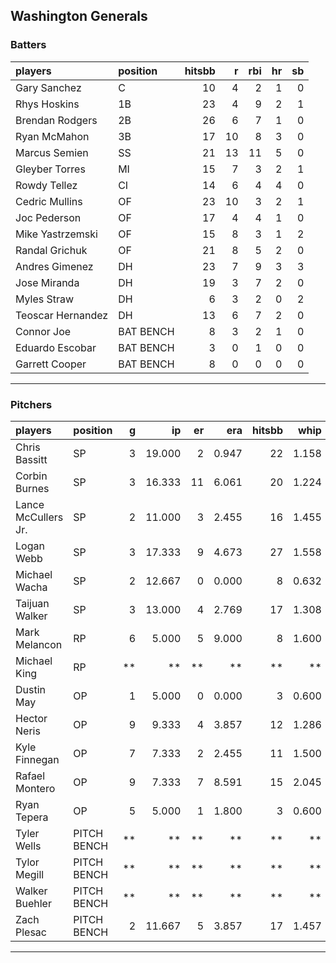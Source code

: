 ## Washington Generals

### Batters

 
|players           |position  | hitsbb|  r| rbi| hr| sb| 
|:-----------------|:---------|------:|--:|---:|--:|--:| 
|Gary Sanchez      |C         |     10|  4|   2|  1|  0| 
|Rhys Hoskins      |1B        |     23|  4|   9|  2|  1| 
|Brendan Rodgers   |2B        |     26|  6|   7|  1|  0| 
|Ryan McMahon      |3B        |     17| 10|   8|  3|  0| 
|Marcus Semien     |SS        |     21| 13|  11|  5|  0| 
|Gleyber Torres    |MI        |     15|  7|   3|  2|  1| 
|Rowdy Tellez      |CI        |     14|  6|   4|  4|  0| 
|Cedric Mullins    |OF        |     23| 10|   3|  2|  1| 
|Joc Pederson      |OF        |     17|  4|   4|  1|  0| 
|Mike Yastrzemski  |OF        |     15|  8|   3|  1|  2| 
|Randal Grichuk    |OF        |     21|  8|   5|  2|  0| 
|Andres Gimenez    |DH        |     23|  7|   9|  3|  3| 
|Jose Miranda      |DH        |     19|  3|   7|  2|  0| 
|Myles Straw       |DH        |      6|  3|   2|  0|  2| 
|Teoscar Hernandez |DH        |     13|  6|   7|  2|  0| 
|Connor Joe        |BAT BENCH |      8|  3|   2|  1|  0| 
|Eduardo Escobar   |BAT BENCH |      3|  0|   1|  0|  0| 
|Garrett Cooper    |BAT BENCH |      8|  0|   0|  0|  0| 


* * *

### Pitchers

 
|players             |position    |  g|     ip| er|   era| hitsbb|  whip| so|  w| sv| 
|:-------------------|:-----------|--:|------:|--:|-----:|------:|-----:|--:|--:|--:| 
|Chris Bassitt       |SP          |  3| 19.000|  2| 0.947|     22| 1.158| 17|  3|  0| 
|Corbin Burnes       |SP          |  3| 16.333| 11| 6.061|     20| 1.224| 15|  1|  0| 
|Lance McCullers Jr. |SP          |  2| 11.000|  3| 2.455|     16| 1.455| 11|  1|  0| 
|Logan Webb          |SP          |  3| 17.333|  9| 4.673|     27| 1.558| 15|  1|  0| 
|Michael Wacha       |SP          |  2| 12.667|  0| 0.000|      8| 0.632| 13|  2|  0| 
|Taijuan Walker      |SP          |  3| 13.000|  4| 2.769|     17| 1.308|  8|  1|  0| 
|Mark Melancon       |RP          |  6|  5.000|  5| 9.000|      8| 1.600|  3|  0|  2| 
|Michael King        |RP          | **|     **| **|    **|     **|    **| **| **| **| 
|Dustin May          |OP          |  1|  5.000|  0| 0.000|      3| 0.600|  9|  1|  0| 
|Hector Neris        |OP          |  9|  9.333|  4| 3.857|     12| 1.286| 12|  0|  1| 
|Kyle Finnegan       |OP          |  7|  7.333|  2| 2.455|     11| 1.500|  7|  3|  3| 
|Rafael Montero      |OP          |  9|  7.333|  7| 8.591|     15| 2.045|  7|  0|  1| 
|Ryan Tepera         |OP          |  5|  5.000|  1| 1.800|      3| 0.600|  1|  1|  1| 
|Tyler Wells         |PITCH BENCH | **|     **| **|    **|     **|    **| **| **| **| 
|Tylor Megill        |PITCH BENCH | **|     **| **|    **|     **|    **| **| **| **| 
|Walker Buehler      |PITCH BENCH | **|     **| **|    **|     **|    **| **| **| **| 
|Zach Plesac         |PITCH BENCH |  2| 11.667|  5| 3.857|     17| 1.457| 10|  0|  0| 


* * *


